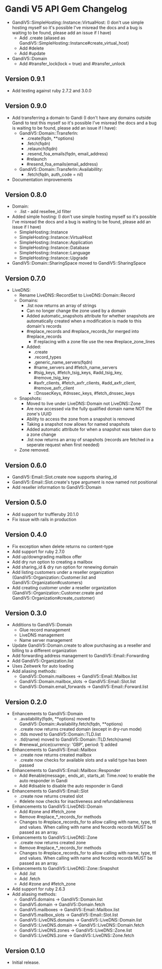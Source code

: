 # Gandi V5 API Gem Changelog


* GandiV5::SimpleHosting::Instance::VirtualHost: (I don't use simple hosting myself so it's possible I've misread the docs and a bug is waiting to be found, please add an issue if I have)
  * Add .create (aliased as GandiV5::SimpleHosting::Instance#create_virtual_host)
  * Add \#delete
  * Add \#update
* GandiV5::Domain
  * Add \#transfer_lock(lock = true) and \#transfer_unlock

## Version 0.9.1

* Add testing against ruby 2.7.2 and 3.0.0

## Version 0.9.0

* Add transferring a domain to Gandi (I don't have any domains outside Gandi to test this myself so it's possible I've misread the docs and a bug is waiting to be found, please add an issue if I have):
  * GandiV5::Domain::TransferIn:
    * .create(fqdn, \*\*options)
    * .fetch(fqdn)
    * .relaunch(fqdn)
    * .resend_foa_emails(fqdn, email_address)
    * \#relaunch
    * \#resend_foa_emails(email_address)
  * GandiV5::Domain::TransferIn::Availabillity:
    * .fetch(fqdn, auth_code = nil)
* Documentation improvements

## Version 0.8.0

* Domain:
  * .list - add resellee_id filter
* Added simple hosting: (I don't use simple hosting myself so it's possible I've misread the docs and a bug is waiting to be found, please add an issue if I have)
  * SimpleHosting::Instance
  * SimpleHosting::Instance::VirtualHost
  * SimpleHosting::Instance::Application
  * SimpleHosting::Instance::Database
  * SimpleHosting::Instance::Language
  * SimpleHosting::Instance::Upgrade
* GandiV5::Domain::SharingSpace moved to GandiV5::SharingSpace

## Version 0.7.0

* LiveDNS:
  * Rename LiveDNS::RecordSet to LiveDNS::Domain::Record
  * Domains:
    * .list now returns an array of strings
    * Can no longer change the zone used by a domain
    * Added automatic_snapshots attribute for whether snapshots are automatically created when a modification is made to this domain's records
    * \#replace_records and \#replace_records_for merged into \#replace_records
      * If replacing with a zone file use the new #replace_zone_lines
    * Added:
      * .create
      * .record_types
      * .generic_name_servers(fqdn)
      * \#name_servers and #fetch_name_servers
      * \#tsig_keys, #fetch_tsig_keys, \#add_tsig_key, \#remove_tsig_key
      * \#axfr_clients, #fetch_axfr_clients, #add_axfr_client, \#remove_axfr_client
      * ::DnssecKeys, #dnssec_keys, #fetch_dnssec_keys
  * Snapshots:
    * Moved to live under LiveDNS::Domain not LiveDNS::Zone
    * Are now accessed via the fully qualified domain name NOT the zone's UUID
    * Ability to access the zone from a snapshot is removed
    * Taking a snapshot now allows for named snapshots
    * Added automatic attribute for when a snapshot was taken due to a zone change
    * .list now returns an array of snapshots (records are fetched in a seperate request when first needed)
  * Zone removed.

## Version 0.6.0

* GandiV5::Email::Slot.create now supports sharing_id
* GandiV5::Email::Slot.create's type argument is now named not positional
* Add reseller information to GandiV5::Domain

## Version 0.5.0

* Add support for truffleruby 20.1.0
* Fix issue with rails in production

## Version 0.4.0

* Fix exception when delete returns no content-type
* Add support for ruby 2.7.0
* Add up/downgrading mailbox offer
* Add dry run option to creating a mailbox
* Add sharing_id & dry run option for renewing domain
* Add listing customers under a reseller organization (GandiV5::Organization::Customer.list and GandiV5::Organization#customers)
* Add creating customer under a reseller organization (GandiV5::Organization::Customer.create and GandiV5::Organization#create_customer)

## Version 0.3.0

* Additions to GandiV5::Domain
  * Glue record management
  * LiveDNS management
  * Name server management
* Update GandiV5::Domain.create to allow purchasing as a reseller and billing to a different organization
* Add forwarding address management to GandiV5::Email::Forwarding
* Add GandiV5::Organization.list
* Uses Zeitwerk for auto loading
* Add aliasing methods:
  * GandiV5::Domain.mailboxes -> GandiV5::Email::Mailbox.list
  * GandiV5::Domain.mailbox_slots -> GandiV5::Email::Slot.list
  * GandiV5::Domain.email_forwards -> GandiV5::Email::Forward.list

## Version 0.2.0

* Enhancements to GandiV5::Domain
  * .availability(fqdn, \*\*options) moved to GandiV5::Domain::Availability.fetch(fqdn, \*\*options)
  * .create now returns created domain (except in dry-run mode)
  * .tlds moved to GandiV5::Domain::TLD.list
  * .tld(name) moved to GandiV5::Domain::TLD.fetch(name)
  * \#renewal_price(currency: 'GBP', period: 1) added
* Enhancements to GandiV5::Email::Mailbox
  * .create now returns created mailbox
  * .create now checks for available slots and a valid type has been passed
* Enhancements to GandiV5::Email::Mailbox::Responder
  * Add #enable(message:, ends_at:, starts_at: Time.now) to enable the auto responder in Gandi
  * Add #disable to disable the auto responder in Gandi
* Enhancements to GandiV5::Email::Slot
  * .create now returns created slot
  * \#delete now checks for inactiveness and refundableness
* Enhancements to GandiV5::LiveDNS::Domain
  * Add #zone and #fetch_zone
  * Remove #replace_\*_records_for methods
  * Changes to #replace_records_for to allow calling with name, type, ttl and values. When calling with name and fecords records MUST be passed as an array.
* Enhancements to GandiV5::LiveDNS::Zone
  * .create now returns created zone
  * Remove #replace_\*_records_for methods
  * Changes to #replace_records_for to allow calling with name, type, ttl and values. When calling with name and fecords records MUST be passed as an array.
* Enhancements to GandiV5::LiveDNS::Zone::Snapshot
  * Add .list
  * Add .fetch
  * Add #zone and #fetch_zone
* Add support for ruby 2.6.3
* Add aliasing methods:
  * GandiV5.domains -> GandiV5::Domain.list
  * GandiV5.domain -> GandiV5::Domain.fetch
  * GandiV5.mailboxes -> GandiV5::Email::Mailbox.list
  * GandiV5.mailbox_slots -> GandiV5::Email::Slot.list
  * GandiV5::LiveDNS.domains -> GandiV5::LiveDNS::Domain.list
  * GandiV5::LiveDNS.domain -> GandiV5::LiveDNS::Domain.fetch
  * GandiV5::LiveDNS.zones -> GandiV5::LiveDNS::Zone.list
  * GandiV5::LiveDNS.zone -> GandiV5::LiveDNS::Zone.fetch

## Version 0.1.0

* Initial release.
